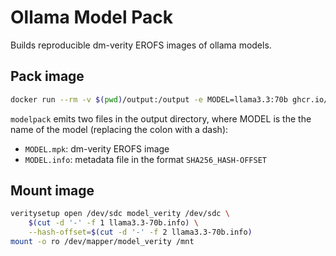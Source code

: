 # Ollama Model Pack

Builds reproducible dm-verity EROFS images of ollama models.

## Pack image

```bash
docker run --rm -v $(pwd)/output:/output -e MODEL=llama3.3:70b ghcr.io/tinfoilanalytics/modelpack
```

`modelpack` emits two files in the output directory, where MODEL is the the name of the model (replacing the colon with a dash):
- `MODEL.mpk`: dm-verity EROFS image
- `MODEL.info`: metadata file in the format `SHA256_HASH-OFFSET`

## Mount image

```bash
veritysetup open /dev/sdc model_verity /dev/sdc \
    $(cut -d '-' -f 1 llama3.3-70b.info) \
    --hash-offset=$(cut -d '-' -f 2 llama3.3-70b.info)
mount -o ro /dev/mapper/model_verity /mnt
```
